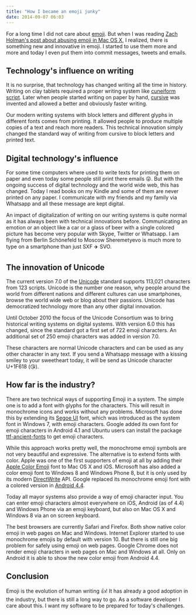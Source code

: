 ```yaml
---
title: "How I became an emoji junky"
date: 2014-09-07 06:03
---
```


For a long time I did not care about [emoji](http://en.wikipedia.org/wiki/Emoji).
But when I was reading [Zach Holman's post about abusing emoji in Mac OS X](http://zachholman.com/posts/abusing-emoji/),
I realized, there is something new and innovative in emoji. I started to use
them more and more and today I even put them into commit messages, tweets and
emails.

Technology's influence on writing
---------------------------------

It is no surprise, that technology has changed writing all the time in history.
Writing on clay tablets required a proper writing system like
[cuneiform script](http://en.wikipedia.org/wiki/Cuneiform). Later when people
started writing on paper by hand, [cursive](http://en.wikipedia.org/wiki/Cursive)
was invented and allowed a better and obviously faster writing.

Our modern writing systems with block letters and different glyphs in different
fonts comes from printing. It allowed people to produce multiple copies of a
text and reach more readers. This technical innovation simply changed the
standard way of writing from cursive to block letters and printed text.

Digital technology's influence
------------------------------

For some time computers where used to write texts for printing them on paper and
even today some people still print there emails 😜. But with the ongoing success
of digital technology and the world wide web, this has changed. Today I read
books on my Kindle and some of them are never printed on any paper. I
communicate with my friends and my family via Whatsapp and all these message are
kept digital.

An impact of digitalization of writing on our writing systems is quite normal as
it has always been with technical innovations before. Communicating an emotion
or an object like a car or a glass of beer with a single colored picture has
become very popular with Skype, Twitter or Whatsapp. I am flying from Berlin
Schönefeld to Moscow Sheremetyevo is much more to type on a smartphone than just
SXF ✈️ SVO.

The innovation of Unicode
-------------------------

The current version 7.0 of the [Unicode](http://en.wikipedia.org/wiki/Unicode#Versions)
standard supports 113,021 characters from 123 scripts. Unicode is the number one
reason, why people around the world from different nations and different
cultures can use smartphones, browse the world wide web or blog about their
passions. Unicode has democratized technology more than any other digital
innovation.

Until October 2010 the focus of the Unicode Consortium was to bring historical
writing systems on digital systems. With version 6.0 this has changed, since the
standard got a first set of 722 emoji characters. An additional set of 250 emoji
characters was added in version 7.0.

These characters are normal Unicode characters and can be used as any other
character in any text. If you send a Whatsapp message with a kissing smiley to
your sweetheart today, it will be send as Unicode character U+1F618 (😘).

How far is the industry?
------------------------

There are two technical ways of supporting Emoji in a system. The simple one is
to add a font with glyphs for the characters. This will result in monochrome
icons and works without any problems. Microsoft has done this by extending its
[Segoe UI](http://en.wikipedia.org/wiki/Segoe#Segoe_UI) font, which was
introduced as the system font in Windows 7, with emoji characters. Google added
its own font for emoji characters in Android 4.1 and Ubuntu users can install
the package [ttf-ancient-fonts](http://packages.ubuntu.com/trusty/ttf-ancient-fonts)
to get emoji characters.

While this approach works pretty well, the monochrome emoji symbols are not very
beautiful and expressive. The alternative is to extend fonts with color. Apple
was one of the first supporters of emoji at all by adding their [Apple Color Emoji](http://en.wikipedia.org/wiki/Apple_Color_Emoji)
font to Mac OS X and iOS. Microsoft has also added a color emoji font to Windows
8 and Windows Phone 8, but it is only used by its modern [DirectWrite](http://en.wikipedia.org/wiki/DirectWrite)
API. Google replaced its monochrome emoji font with a colored version in
[Android 4.4](http://www.android.com/versions/kit-kat-4-4/).

Today all mayor systems also provide a way of emoji character input. You can
enter emoji characters almost everywhere on iOS, Android (as of 4.4) and Windows
Phone via an emoji keyboard, but also on Mac OS X and Windows 8 via an on screen
keyboard.

The best browsers are currently Safari and Firefox. Both show native color emoji
in web pages on Mac and Windows. Internet Explorer started to use monochrome
emojis by default with version 10. But there is still one big problem for safely
using emoji on web pages. Google Chrome does not render emoji characters in web
pages on Mac and Windows at all. Only on Android it is able to show the new
color emoji from Android 4.4.

Conclusion
----------

Emoji is the evolution of human writing 👍! It has already a good adoption in
the industry, but there is still a long way to go. As a software developer I
care about this. I want my software to be prepared for today's challenges.
